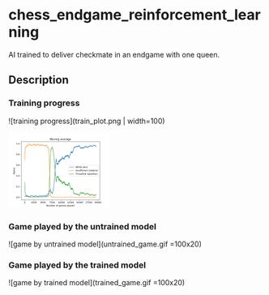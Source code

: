 # chess_endgame_reinforcement_learning
AI trained to deliver checkmate in an endgame with one queen.

## Description


### Training progress
![training progress](train_plot.png | width=100)

<img src="train_plot.png" alt="drawing" width="200"/>


### Game played by the untrained model
![game by untrained model](untrained_game.gif =100x20)

### Game played by the trained model
![game by trained model](trained_game.gif =100x20)




